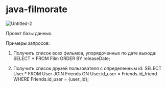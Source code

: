 # java-filmorate

![Untitled-2](https://github.com/m00rl00n/java-filmorate/assets/119290856/5c64d55f-537e-4d98-b623-a6168afae57d)

Проект базы данных. 

Примеры запросов:

1. Получить список всех фильмов, упорядоченных по дате выхода:
SELECT * 
FROM Film 
ORDER BY releaseDate;

2. Получить список друзей пользователя с определенным id:
SELECT User.* 
FROM User JOIN Friends ON User.id_user = Friends.id_friend 
WHERE Friends.id_user = {user_id};


